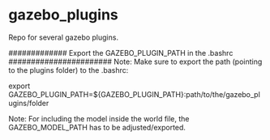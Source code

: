 # gazebo_plugins
Repo for several gazebo plugins.

############# Export the GAZEBO_PLUGIN_PATH in the .bashrc #######################
Note: Make sure to export the path (pointing to the plugins folder) to the .bashrc:

export GAZEBO_PLUGIN_PATH=${GAZEBO_PLUGIN_PATH}:path/to/the/gazebo_plugins/folder

Note: For including the model inside the world file, the GAZEBO_MODEL_PATH has to be adjusted/exported.









